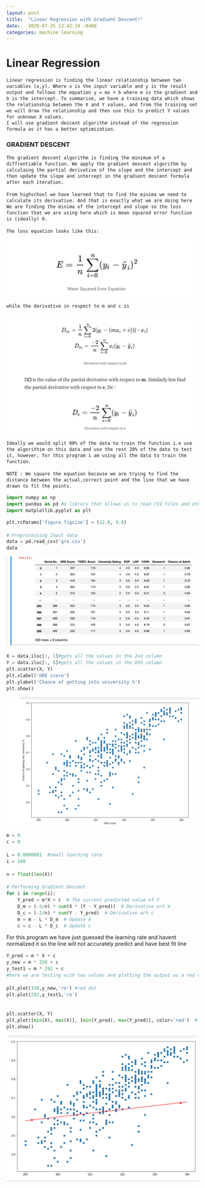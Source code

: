 ```yaml
---
layout: post
title:  "Linear Regression with Gradient Descent!"
date:   2020-07-25 13:42:19 -0400
categories: machine learning
---
```


# Linear Regression 

    Linear regression is finding the linear relationship between two variables (x,y). Where x is the input variable and y is the result output and follows the equation y = mx + b where m is the gradient and b is the intercept. To summarise, we have a training data which shows the relationship between the X and Y values, and from the training set we will draw the relationship and then use this to predict Y values for unknown X values.
    I will use gradient descent algorithm instead of the regression formula as it has a better optimization.
                
### GRADIENT DESCENT
    The gradient descent algorithm is finding the minimum of a diffrentiable function. We apply the gradient descent algorithm by calculaing the partial derivative of the slope and the intercept and then update the slope and intercept in the gradient descent formula after each iteration.

    From highschool we have learned that to find the minima we need to calculate its derivative. And that is exactly what we are doing here
    We are finding the minima of the intercept and slope so the loss function that we are using here which is mean squared error function is (ideally) 0. 

    The loss equation looks like this:

![equation](/assets/images/equation.png)
    

    while the derivative in respect to m and c is 
![derivative](/assets/images/derivative.png)


    Ideally we would split 80% of the data to train the function i.e use the algorithim on this data and use the rest 20% of the data to test it, however, for this program i am using all the data to train the function.

    NOTE : We square the equation because we are trying to find the distance between the actual,correct point and the line that we have drawn to fit the points.


```python
import numpy as np 
import pandas as pd #a library that allows us to read CSV files and other table-like data structures
import matplotlib.pyplot as plt
```
```python
plt.rcParams['figure.figsize'] = (12.0, 9.0)

# Preprocessing Input data
data = pd.read_csv('gre.csv')
data
```
![data](/assets/images/data.png)

```python
X = data.iloc[:, 1]#gets all the values in the 2nd column
Y = data.iloc[:, 8]#gets all the values in the 8th column
plt.scatter(X, Y)
plt.xlabel('GRE score')
plt.ylabel('Chance of getting into university %')
plt.show()
```
![scatter](/assets/images/scatter.png)
```python
m = 0
c = 0

L = 0.0000001  #small learning rate
i = 100  

n = float(len(X)) 

# Performing Gradient Descent 
for i in range(i): 
    Y_pred = m*X + c  # The current predicted value of Y
    D_m = (-2/n) * sum(X * (Y - Y_pred))  # Derivative wrt m
    D_c = (-2/n) * sum(Y - Y_pred)  # Derivative wrt c
    m = m - L * D_m  # Update m
    c = c - L * D_c  # Update c


```
For this program we have just guessed  the learning rate and havent normalized it so the line will not accurately predict and have best fit line 

```python
Y_pred = m * X + c
y_new = m * 338 + c
y_test1 = m * 292 + c
#here we are testing with two values and plotting the output as a red dot  

plt.plot(338,y_new,'ro') #red dot
plt.plot(292,y_test1,'ro') 


plt.scatter(X, Y) 
plt.plot([min(X), max(X)], [min(Y_pred), max(Y_pred)], color='red')  # regression line
plt.show()
```
 ![regression](/assets/images/final-regression.png)



